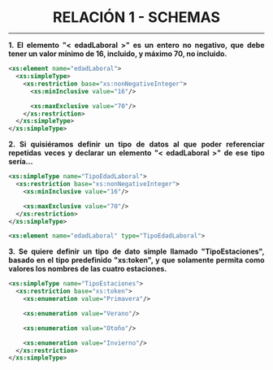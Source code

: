 <style>
  h1{
    text-align: center;
    font-weight: bold;
    border: none;
    margin-bottom: 0px;
  }

  p{
    text-align: justify;
  }
</style>

<h1>RELACIÓN 1 - SCHEMAS</h1>

<hr>

<p><b>1. El elemento "< edadLaboral >" es un entero no negativo, que debe tener un valor mínimo de 16, incluido, y máximo 70, no incluido.</b></p>

```xml
<xs:element name="edadLaboral">
  <xs:simpleType>
    <xs:restriction base="xs:nonNegativeInteger">
      <xs:minInclusive value="16"/>

      <xs:maxExclusive value="70"/>
    </xs:restriction>
  </xs:simpleType>
</xs:simpleType>
```

<p><b>2. Si quisiéramos definir un tipo de datos al que poder referenciar repetidas veces y declarar un elemento "< edadLaboral >" de ese tipo sería...</b></p>

```xml
<xs:simpleType name="TipoEdadLaboral">
  <xs:restriction base="xs:nonNegativeInteger">
    <xs:minInclusive value="16"/>

    <xs:maxExclusive value="70"/>
  </xs:restriction>
</xs:simpleType>

<xs:element name="edadLaboral" type="TipoEdadLaboral">
```

<p><b>3. Se quiere definir un tipo de dato simple llamado "TipoEstaciones", basado en el tipo predefinido "xs:token", y que solamente permita como valores los nombres de las cuatro estaciones.</b></p>

```xml
<xs:simpleType name="TipoEstaciones">
  <xs:restriction base="xs:token">
    <xs:enumeration value="Primavera"/>

    <xs:enumeration value="Verano"/>

    <xs:enumeration value="Otoño"/>

    <xs:enumeration value="Invierno"/>
  </xs:restriction>
</xs:simpleType>
```